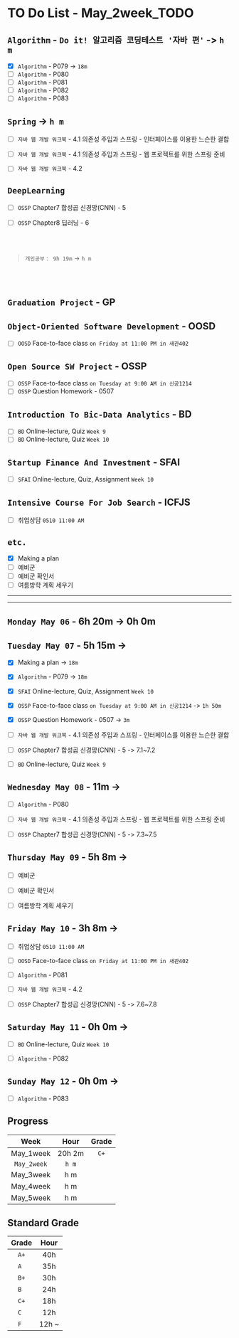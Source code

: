 # TO Do List - May_2week_TODO

## `Algorithm` - `Do it! 알고리즘 코딩테스트 '자바 편'` -> `h m`
- [x] `Algorithm` - P079 -> `18m`
- [ ] `Algorithm` - P080
- [ ] `Algorithm` - P081
- [ ] `Algorithm` - P082
- [ ] `Algorithm` - P083

## `Spring` -> `h m`
- [ ] `자바 웹 개발 워크북` - 4.1 의존성 주입과 스프링 - 인터페이스를 이용한 느슨한 결합
- [ ] `자바 웹 개발 워크북` - 4.1 의존성 주입과 스프링 - 웹 프로젝트를 위한 스프링 준비
- [ ] `자바 웹 개발 워크북` - 4.2


## `DeepLearning`
- [ ] `OSSP` Chapter7 합성곱 신경망(CNN) - 5

- [ ] `OSSP` Chapter8 딥러닝 - 6

<br><br>

> `개인공부` : ` 9h 19m` -> `h m`

<br><br>

<!-- ## `Java`
## `OPIc`
## `Stock`
## `React` -->


## `Graduation Project` - GP


## `Object-Oriented Software Development` - OOSD
<!-- - [ ] `OOSD` Face-to-face class `on Monday at 1:00 PM in 새관402` -->
- [ ] `OOSD` Face-to-face class `on Friday at 11:00 PM in 새관402`

## `Open Source SW Project` - OSSP
- [ ] `OSSP` Face-to-face class `on Tuesday at 9:00 AM in 신공1214`
- [ ] `OSSP` Question Homework - 0507
<!-- - [ ] `OSSP` Face-to-face class `on Thursday at 9:00 AM in 신공1214` -->

## `Introduction To Bic-Data Analytics` - BD
- [ ] `BD` Online-lecture, Quiz  `Week 9`
- [ ] `BD` Online-lecture, Quiz  `Week 10`

## `Startup Finance And Investment` - SFAI
- [ ] `SFAI` Online-lecture, Quiz, Assignment `Week 10`

## `Intensive Course For Job Search` - ICFJS
- [ ] 취업상담 `0510 11:00 AM`
<!-- - [ ] `ICFJS` Face-to-face `Week 11`
- [ ] `ICFJS` - Assignment3 `until June 20`
- [ ] `ICFJS` - Assignment4 `until June 20` -->

## `etc.`
- [x] Making a plan
- [ ] 예비군
- [ ] 예비군 확인서
- [ ] 여름방학 계획 세우기

---
---

## `Monday May 06` - 6h 20m -> 0h 0m



## `Tuesday May 07` - 5h 15m -> 
- [x] Making a plan -> `18m`
- [x] `Algorithm` - P079 -> `18m`
- [x] `SFAI` Online-lecture, Quiz, Assignment `Week 10`
- [x] `OSSP` Face-to-face class `on Tuesday at 9:00 AM in 신공1214` -> `1h 50m`
- [x] `OSSP` Question Homework - 0507 -> `3m`
- [ ] `자바 웹 개발 워크북` - 4.1 의존성 주입과 스프링 - 인터페이스를 이용한 느슨한 결합
- [ ] `OSSP` Chapter7 합성곱 신경망(CNN) - 5 -> 7.1~7.2
- [ ] `BD` Online-lecture, Quiz  `Week 9`


## `Wednesday May 08` - 11m -> 
- [ ] `Algorithm` - P080
- [ ] `자바 웹 개발 워크북` - 4.1 의존성 주입과 스프링 - 웹 프로젝트를 위한 스프링 준비
- [ ] `OSSP` Chapter7 합성곱 신경망(CNN) - 5 -> 7.3~7.5


## `Thursday May 09` - 5h 8m -> 
- [ ] 예비군
- [ ] 예비군 확인서
- [ ] 여름방학 계획 세우기


## `Friday May 10` - 3h 8m -> 
- [ ] 취업상담 `0510 11:00 AM`
- [ ] `OOSD` Face-to-face class `on Friday at 11:00 PM in 새관402`
- [ ] `Algorithm` - P081
- [ ] `자바 웹 개발 워크북` - 4.2
- [ ] `OSSP` Chapter7 합성곱 신경망(CNN) - 5 -> 7.6~7.8


## `Saturday May 11` - 0h 0m -> 
- [ ] `BD` Online-lecture, Quiz  `Week 10`
- [ ] `Algorithm` - P082


## `Sunday May 12` - 0h 0m -> 
- [ ] `Algorithm` - P083




## Progress
| Week | Hour | Grade |
|:---:|:---:|:---:|
|May_1week|20h 2m|`C+`|
|`May_2week`|`h m`||
|May_3week|h m||
|May_4week|h m||
|May_5week|h m||


## Standard Grade
| Grade | Hour |
|:---:|:---:|
|`A+`|40h|
|`A `|35h|
|`B+`|30h|
|`B `|24h|
|`C+`|18h|
|`C `|12h|
|`F `|12h ~|
